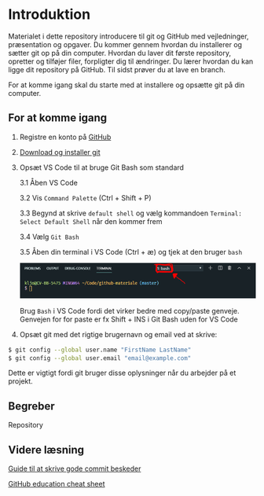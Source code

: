 # Introduktion
Materialet i dette repository introducere til git og GitHub med vejledninger, præsentation og opgaver. Du kommer gennem hvordan du installerer og sætter git op på din computer. Hvordan du laver dit første repository, opretter og tilføjer filer, forpligter dig til ændringer. Du lærer hvordan du kan ligge dit repository på GitHub. Til sidst prøver du at lave en branch.

For at komme igang skal du starte med at installere og opsætte git på din computer.

## For at komme igang

1. Registre en konto på [GitHub](www.github.com)
2. [Download og installer git](https://git-scm.com/)
3. Opsæt VS Code til at bruge Git Bash som standard

    3.1 Åben VS Code

    3.2 Vis `Command Palette` (Ctrl + Shift + P)

    3.3 Begynd at skrive `default shell` og vælg kommandoen `Terminal: Select Default Shell` når den kommer frem

    3.4 Vælg `Git Bash`

    3.5 Åben din terminal i VS Code (Ctrl + æ) og tjek at den bruger `bash` 
        
    ![Der skal stå bash i øverste højre hjørne i terminalen](./assets/bash-check.png)

    Brug `Bash` i VS Code fordi det virker bedre med copy/paste genveje. Genvejen for for paste er fx Shift + INS i Git Bash uden for VS Code

4. Opsæt git med det rigtige brugernavn og email ved at skrive:
``` bash
$ git config --global user.name "FirstName LastName"
$ git config --global user.email "email@example.com"
```
Dette er vigtigt fordi git bruger disse oplysninger når du arbejder på et projekt.

## Begreber

Repository

## Videre læsning

[Guide til at skrive gode commit beskeder](https://chris.beams.io/posts/git-commit/)

[GitHub education cheat sheet](https://education.github.com/git-cheat-sheet-education.pdf)